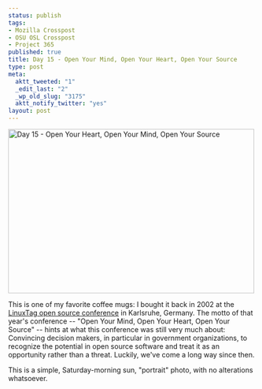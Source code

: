 ```yaml
--- 
status: publish
tags: 
- Mozilla Crosspost
- OSU OSL Crosspost
- Project 365
published: true
title: Day 15 - Open Your Mind, Open Your Heart, Open Your Source
type: post
meta: 
  aktt_tweeted: "1"
  _edit_last: "2"
  _wp_old_slug: "3175"
  aktt_notify_twitter: "yes"
layout: post
---
```

<a href="http://www.flickr.com/photos/freeed/5358331340/" title="Day 15 - Open Your Heart, Open Your Mind, Open Your Source by Fred​, on Flickr"><img src="http://farm6.static.flickr.com/5285/5358331340_1d683d4c7c.jpg" width="500" height="333" alt="Day 15 - Open Your Heart, Open Your Mind, Open Your Source" /></a>

This is one of my favorite coffee mugs: I bought it back in 2002 at the <a href="http://en.wikipedia.org/wiki/LinuxTag">LinuxTag open source conference</a> in Karlsruhe, Germany. The motto of that year's conference -- "Open Your Mind, Open Your Heart, Open Your Source" -- hints at what this conference was still very much about: Convincing decision makers, in particular in government organizations, to recognize the potential in open source software and treat it as an opportunity rather than a threat. Luckily, we've come a long way since then.

This is a simple, Saturday-morning sun, "portrait" photo, with no alterations whatsoever.
